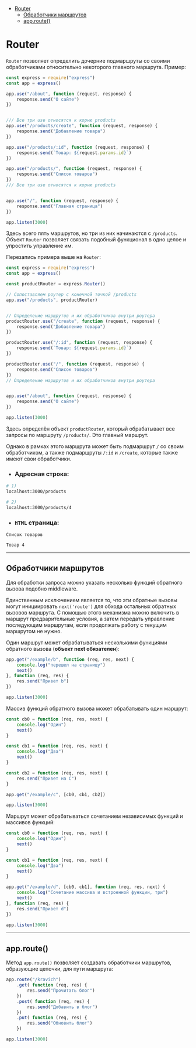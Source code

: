 - [Router](#router)
  - [Обработчики маршрутов](#обработчики-маршрутов)
  - [app.route()](#approute)

# Router

`Router` позволяет определить дочерние подмаршруты со своими обработчиками относительно некоторого главного маршрута. Пример: 

```javascript
const express = require("express")
const app = express()

app.use("/about", function (request, response) {
    response.send("О сайте")
})


/// Все три use относятся к корню products
app.use("/products/create", function (request, response) {
    response.send("Добавление товара")
})

app.use("/products/:id", function (request, response) {
    response.send(`Товар: ${request.params.id}`)
})

app.use("/products/", function (request, response) {
    response.send("Список товаров")
})
/// Все три use относятся к корню products


app.use("/", function (request, response) {
    response.send("Главная страница")
})

app.listen(3000)
```

Здесь всего пять маршрутов, но три из них начинаются с `/products`. Объект `Router` позволяет связать подобный функционал в одно целое и упростить управление им.

Перезапись примера выше на `Router`:

```javascript
const express = require("express")
const app = express()

const productRouter = express.Router()

// Сопоставляем роутер с конечной точкой /products
app.use("/products", productRouter)


// Определение маршрутов и их обработчиков внутри роутера
productRouter.use("/create", function (request, response) {
    response.send("Добавление товара")
})

productRouter.use("/:id", function (request, response) {
    response.send(`Товар: ${request.params.id}`)
})

productRouter.use("/", function (request, response) {
    response.send("Список товаров")
})
// Определение маршрутов и их обработчиков внутри роутера


app.use("/about", function (request, response) {
    response.send("О сайте")
})

app.listen(3000)
```

Здесь определён объект `productRouter`, который обрабатывает все запросы по маршруту `/products/`. Это главный маршрут. 

Однако в рамках этого маршрута может быть подмаршрут `/` со своим обработчиком, а также подмаршруты `/:id` и `/create`, которые также имеют свои обработчики.

* ### Адресная строка:

```bash
# 1)
localhost:3000/products

# 2) 
localhost:3000/products/4
```

* ### `HTML` страница: 

```
Список товаров

Товар 4
```
*** 




## Обработчики маршрутов

Для обработки запроса можно указать несколько функций обратного вызова подобно middleware. 

Единственным исключением является то, что эти обратные вызовы могут инициировать `next('route')` для обхода остальных обратных вызовов маршрута. С помощью этого механизма можно включить в маршрут предварительные условия, а затем передать управление последующим маршрутам, если продолжать работу с текущим маршрутом не нужно.


Один маршрут может обрабатываться несколькими функциями обратного вызова (**объект next обязателен**): 

```javascript
app.get("/example/b", function (req, res, next) {
    console.log("перешел на страницу")
    next()
}, function (req, res) {
    res.send("Привет b")
})

app.listen(3000)
```

Массив функций обратного вызова может обрабатывать один маршрут:

```javascript
const cb0 = function (req, res, next) {
    console.log("Один")
    next()
}

const cb1 = function (req, res, next) {
    console.log("Два")
    next()
}

const cb2 = function (req, res, next) {
    res.send("Привет на C")
}

app.get("/example/c", [cb0, cb1, cb2])

app.listen(3000)
```

Маршрут может обрабатываться сочетанием независимых функций и массивов функций:

```javascript
const cb0 = function (req, res, next) {
    console.log("Один")
    next()
}

const cb1 = function (req, res, next) {
    console.log("Два")
    next()
}

app.get("/example/d", [cb0, cb1], function (req, res, next) {
    console.log("Сочетание массива и встроенной функции, три")
    next()
}, function (req, res) {
    res.send("Привет d")
})

app.listen(3000)
```
***
## app.route()

Метод `app.route()` позволяет создавать обработчики маршрутов, образующие цепочки, для пути маршрута:

```javascript
app.route("/kravich")
    .get( function (req, res) {
        res.send("Прочитать блог")
    })
    .post( function (req, res) {
        res.send("Добавить в блог")
    })
    .put( function (req, res) {
        res.send("Обновить блог")
    })

app.listen(3000)
```

